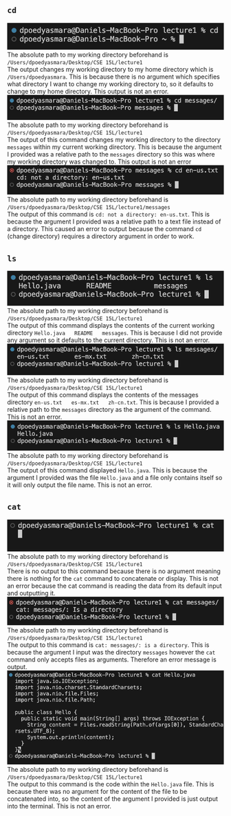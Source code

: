 `cd`
---
![Image](cd1_no_argument.jpg) <br>
The absolute path to my working directory beforehand is `/Users/dpoedyasmara/Desktop/CSE 15L/lecture1` <br>
The output changes my working directory to my home directory which is `/Users/dpoedyasmara`. This is because there is no argument which specifies what directory I want to change my working directory to, so it defaults to change to my home directory. This output is not an error.<br>
![Image](cd1_directory_argument.jpg) <br>
The absolute path to my working directory beforehand is `/Users/dpoedyasmara/Desktop/CSE 15L/lecture1` <br>
The output of this command changes my working directory to the directory `messages` within my current working directory. This is because the argument I provided was a relative path to the `messages` directory so this was where my working directory was changed to.
This output is not an error <br>
![Image](cd1_file_argument.jpg) <br>
The absolute path to my working directory beforehand is `/Users/dpoedyasmara/Desktop/CSE 15L/lecture1/messages` <br>
The output of this command is `cd: not a directory: en-us.txt`. This is because the argument I provided was a relative path to a text file instead of a directory. This caused an error to output because the command `cd` (change directory) requires a directory argument in order to work. 

`ls`
---
![Image](ls_no_argument.jpg) <br>
The absolute path to my working directory beforehand is `/Users/dpoedyasmara/Desktop/CSE 15L/lecture1` <br>
The output of this command displays the contents of the current working directory `Hello.java   README   messages`. This is because I did not provide any argument so it defaults to the current directory. This is not an error. <br>
![Image](ls_directory_argument.jpg) <br>
The absolute path to my working directory beforehand is `/Users/dpoedyasmara/Desktop/CSE 15L/lecture1` <br>
The output of this command displays the contents of the messages directory `en-us.txt   es-mx.txt   zh-cn.txt`. This is because I provided a relative path to the `messages` directory as the argument of the command. This is not an error. <br>
![Image](ls_file_argument.jpg) <br>
The absolute path to my working directory beforehand is `/Users/dpoedyasmara/Desktop/CSE 15L/lecture1` <br>
The output of this command displayed `Hello.java`. This is because the argument I provided was the file `Hello.java` and a file only contains itself so it will only output the file name. This is not an error.

`cat`
---
![Image](cat_no_argument.jpg) <br>
The absolute path to my working directory beforehand is `/Users/dpoedyasmara/Desktop/CSE 15L/lecture1` <br>
There is no output to this command because there is no argument meaning there is nothing for the `cat` command to concatenate or display. This is not an error because the cat command is reading the data from its default input and outputting it.
![Image](cat_directory_argument.jpg) <br>
The absolute path to my working directory beforehand is `/Users/dpoedyasmara/Desktop/CSE 15L/lecture1` <br>
The output to this command is `cat: messages/: is a directory`. This is because the argument I input was the directory `messages` however the `cat` command only accepts files as arguments. Therefore an error message is output. <br>
![Image](cat_file_argument.jpg) <br>
The absolute path to my working directory beforehand is `/Users/dpoedyasmara/Desktop/CSE 15L/lecture1` <br>
The output to this command is the code within the `Hello.java` file. This is because there was no argument for the content of the file to be concatenated into, so the content of the argument I provided is just output into the terminal. This is not an error.
